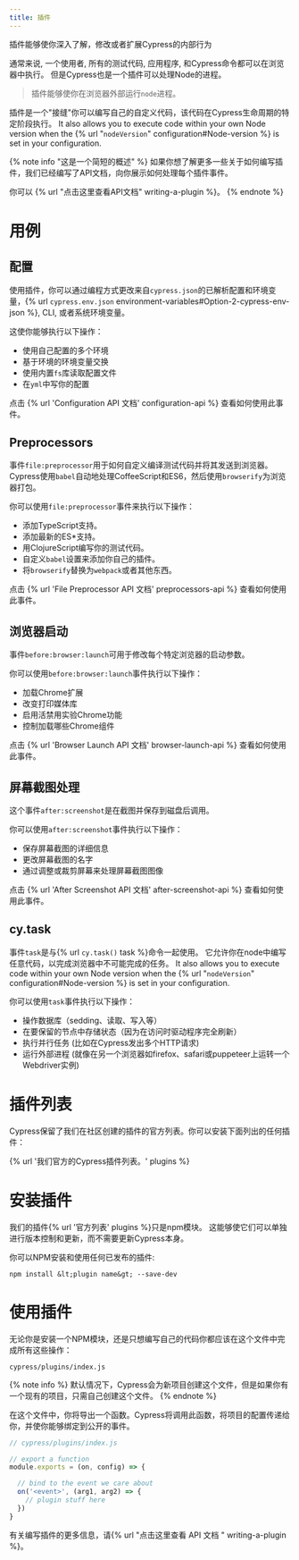 ```yaml
---
title: 插件
---
```


插件能够使你深入了解，修改或者扩展Cypress的内部行为

通常来说, 一个使用者, 所有的测试代码, 应用程序, 和Cypress命令都可以在浏览器中执行。 但是Cypress也是一个插件可以处理Node的进程。

> 插件能够使你在浏览器外部运行`node`进程。

插件是一个"接缝"你可以编写自己的自定义代码，该代码在Cypress生命周期的特定阶段执行。 It also allows you to execute code within your own Node version when the {% url "`nodeVersion`" configuration#Node-version %} is set in your configuration.

{% note info "这是一个简短的概述" %}
如果你想了解更多一些关于如何编写插件，我们已经编写了API文档，向你展示如何处理每个插件事件。

你可以 {% url "点击这里查看API文档" writing-a-plugin %}。
{% endnote %}

# 用例

## 配置

使用插件，你可以通过编程方式更改来自`cypress.json`的已解析配置和环境变量，{% url `cypress.env.json` environment-variables#Option-2-cypress-env-json %}, CLI, 或者系统环境变量。

这使你能够执行以下操作：

- 使用自己配置的多个环境
- 基于环境的环境变量交换
- 使用内置`fs`库读取配置文件
- 在`yml`中写你的配置

点击 {% url 'Configuration API 文档' configuration-api %} 查看如何使用此事件。

## Preprocessors

事件`file:preprocessor`用于如何自定义编译测试代码并将其发送到浏览器。Cypress使用`babel`自动地处理CoffeeScript和ES6，然后使用`browserify`为浏览器打包。

你可以使用`file:preprocessor`事件来执行以下操作：

- 添加TypeScript支持。
- 添加最新的ES*支持。
- 用ClojureScript编写你的测试代码。
- 自定义`babel`设置来添加你自己的插件。
- 将`browserify`替换为`webpack`或者其他东西。

点击 {% url 'File Preprocessor API 文档' preprocessors-api %} 查看如何使用此事件。

## 浏览器启动

事件`before:browser:launch`可用于修改每个特定浏览器的启动参数。

你可以使用`before:browser:launch`事件执行以下操作：

- 加载Chrome扩展
- 改变打印媒体库
- 启用活禁用实验Chrome功能
- 控制加载哪些Chrome组件

点击 {% url 'Browser Launch API 文档' browser-launch-api %} 查看如何使用此事件。

## 屏幕截图处理

这个事件`after:screenshot`是在截图并保存到磁盘后调用。

你可以使用`after:screenshot`事件执行以下操作：

- 保存屏幕截图的详细信息
- 更改屏幕截图的名字
- 通过调整或裁剪屏幕来处理屏幕截图图像

点击 {% url 'After Screenshot API 文档' after-screenshot-api %} 查看如何使用此事件。

## cy.task

事件`task`是与{% url `cy.task()` task %}命令一起使用。 它允许你在node中编写任意代码，以完成浏览器中不可能完成的任务。 It also allows you to execute code within your own Node version when the {% url "`nodeVersion`" configuration#Node-version %} is set in your configuration.


你可以使用`task`事件执行以下操作：

- 操作数据库（sedding、读取、写入等）
- 在要保留的节点中存储状态（因为在访问时驱动程序完全刷新）
- 执行并行任务 (比如在Cypress发出多个HTTP请求)
- 运行外部进程 (就像在另一个浏览器如firefox、safari或puppeteer上运转一个Webdriver实例)

# 插件列表

Cypress保留了我们在社区创建的插件的官方列表。你可以安装下面列出的任何插件：

{% url '我们官方的Cypress插件列表。' plugins %}

# 安装插件

我们的插件{% url '官方列表' plugins %}只是npm模块。 这能够使它们可以单独进行版本控制和更新，而不需要更新Cypress本身。

你可以NPM安装和使用任何已发布的插件:

```shell
npm install &lt;plugin name&gt; --save-dev
```

# 使用插件

无论你是安装一个NPM模块，还是只想编写自己的代码你都应该在这个文件中完成所有这些操作：

```text
cypress/plugins/index.js
```

{% note info %}
默认情况下，Cypress会为新项目创建这个文件，但是如果你有一个现有的项目，只需自己创建这个文件。
{% endnote %}

在这个文件中，你将导出一个函数。Cypress将调用此函数，将项目的配置传递给你，并使你能够绑定到公开的事件。

```javascript
// cypress/plugins/index.js

// export a function
module.exports = (on, config) => {

  // bind to the event we care about
  on('<event>', (arg1, arg2) => {
    // plugin stuff here
  })
}
```

有关编写插件的更多信息，请{% url "点击这里查看 API 文档 " writing-a-plugin %}。
